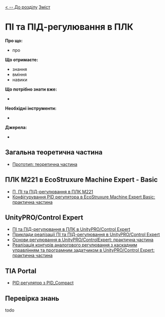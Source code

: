[< -- До розділу](../README.md)         [Зміст](../../contents.md)

# ПІ та ПІД-регулювання в ПЛК

**Про що:**

- про 

**Що отримаєте:**

- знання 
- вміння 
- навики 

**Що потрібно знати вже:**

- 

**Необхідні інструменти:**

- 

**Джерела:** 

- 

## Загальна теоретична частина

- [Прототип: теоретична частина](teor.md)

## ПЛК M221 в EcoStruxure Machine Expert - Basic

- [П, ПІ та ПІД-регулювання в ПЛК M221](teorm221.md)
- [Конфігурування PID регулятора в EcoStruxure Machine Expert Basic: практична частина ](labm221.md)

## UnityPRO/Control Expert

- [ПІ та ПІД-регулювання в ПЛК  в UnityPRO/Control Expert](teorun.md)
- [Приклади реалізації ПІ та ПІД-регулювання в UnityPRO/Control Expert](exampleun.md)
- [Основи регулювання в UnityPRO/ControlExpert: практична частина](labun.md)
- [Реалізація контурів аналогового регулювання з каскадним управлінням та програмним задатчиком в UnityPRO/Control Expert: практична частина](lab6.md)

## TIA Portal

- [PID регулятор з PID_Compact](teorcompacttia.md)

## Перевірка знань

todo